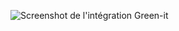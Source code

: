 ![Screenshot de l'intégration Green-it](https://louism.promo-42.codeur.online/portfolio/projects/accueil-greenit.png)
